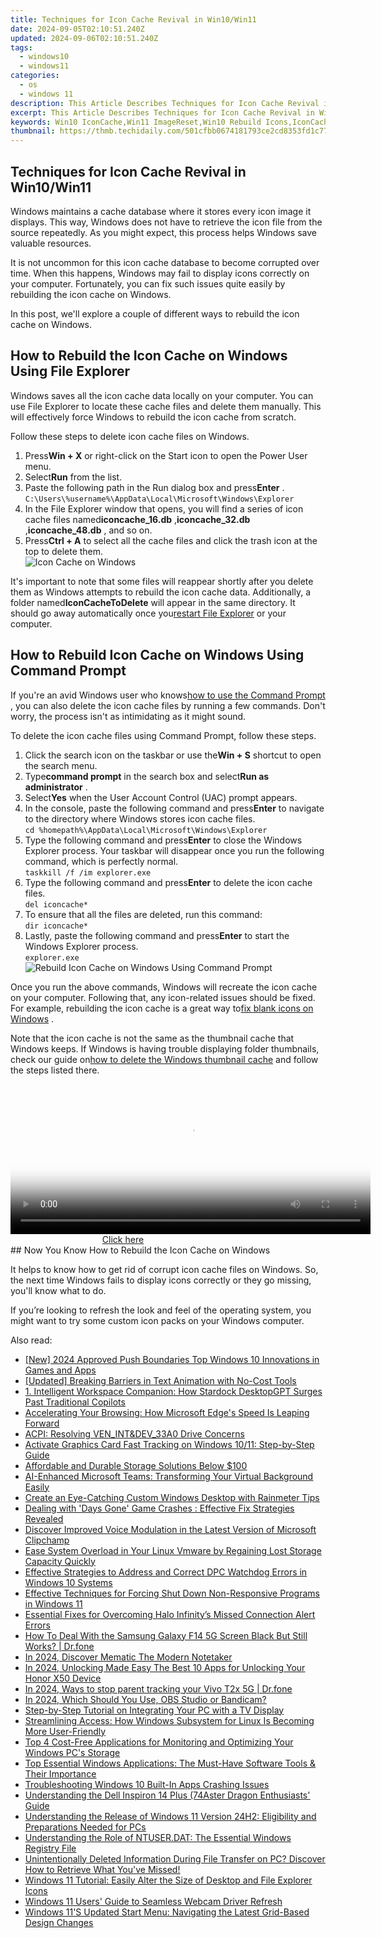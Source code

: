 ```yaml
---
title: Techniques for Icon Cache Revival in Win10/Win11
date: 2024-09-05T02:10:51.240Z
updated: 2024-09-06T02:10:51.240Z
tags:
  - windows10
  - windows11
categories:
  - os
  - windows 11
description: This Article Describes Techniques for Icon Cache Revival in Win10/Win11
excerpt: This Article Describes Techniques for Icon Cache Revival in Win10/Win11
keywords: Win10 IconCache,Win11 ImageReset,Win10 Rebuild Icons,IconCache Recovery Win10,Win11 Cache Cleanup,SystemIcon Restore Win10,Win10/Win11 Cache Refresh
thumbnail: https://thmb.techidaily.com/501cfbb0674181793ce2cd8353fd1c77b58868d2c9678fbe9da8ac95eb395e1d.jpg
---
```


## Techniques for Icon Cache Revival in Win10/Win11

 Windows maintains a cache database where it stores every icon image it displays. This way, Windows does not have to retrieve the icon file from the source repeatedly. As you might expect, this process helps Windows save valuable resources.

 It is not uncommon for this icon cache database to become corrupted over time. When this happens, Windows may fail to display icons correctly on your computer. Fortunately, you can fix such issues quite easily by rebuilding the icon cache on Windows.

 In this post, we'll explore a couple of different ways to rebuild the icon cache on Windows.

## How to Rebuild the Icon Cache on Windows Using File Explorer

 Windows saves all the icon cache data locally on your computer. You can use File Explorer to locate these cache files and delete them manually. This will effectively force Windows to rebuild the icon cache from scratch.

Follow these steps to delete icon cache files on Windows.

1. Press**Win + X** or right-click on the Start icon to open the Power User menu.
2. Select**Run** from the list.
3. Paste the following path in the Run dialog box and press**Enter** .  
`C:\Users\%username%\AppData\Local\Microsoft\Windows\Explorer`
4. In the File Explorer window that opens, you will find a series of icon cache files named**iconcache\_16.db** ,**iconcache\_32.db** ,**iconcache\_48.db** , and so on.
5. Press**Ctrl + A** to select all the cache files and click the trash icon at the top to delete them.  
![Icon Cache on Windows](https://static1.makeuseofimages.com/wordpress/wp-content/uploads/2022/11/icon-cache-on-windows.jpg)

 It's important to note that some files will reappear shortly after you delete them as Windows attempts to rebuild the icon cache data. Additionally, a folder named**IconCacheToDelete** will appear in the same directory. It should go away automatically once you[restart File Explorer](https://www.makeuseof.com/ways-to-restart-file-explorer-windows-10/) or your computer.

## How to Rebuild Icon Cache on Windows Using Command Prompt

 If you're an avid Windows user who knows[how to use the Command Prompt](https://www.makeuseof.com/tag/a-beginners-guide-to-the-windows-command-line/) , you can also delete the icon cache files by running a few commands. Don't worry, the process isn't as intimidating as it might sound.

 To delete the icon cache files using Command Prompt, follow these steps.

1. Click the search icon on the taskbar or use the**Win + S** shortcut to open the search menu.
2. Type**command prompt** in the search box and select**Run as administrator** .
3. Select**Yes** when the User Account Control (UAC) prompt appears.
4. In the console, paste the following command and press**Enter** to navigate to the directory where Windows stores icon cache files.  
`cd %homepath%\AppData\Local\Microsoft\Windows\Explorer`
5. Type the following command and press**Enter** to close the Windows Explorer process. Your taskbar will disappear once you run the following command, which is perfectly normal.  
`taskkill /f /im explorer.exe`
6. Type the following command and press**Enter** to delete the icon cache files.  
`del iconcache*`
7. To ensure that all the files are deleted, run this command:  
`dir iconcache*`
8. Lastly, paste the following command and press**Enter** to start the Windows Explorer process.  
`explorer.exe`  
![Rebuild Icon Cache on Windows Using Command Prompt](https://static1.makeuseofimages.com/wordpress/wp-content/uploads/2022/11/rebuild-icon-cache-on-windows-using-command-prompt.jpg)

 Once you run the above commands, Windows will recreate the icon cache on your computer. Following that, any icon-related issues should be fixed. For example, rebuilding the icon cache is a great way to[fix blank icons on Windows](https://www.makeuseof.com/windows-10-fix-blank-icons/) .

 Note that the icon cache is not the same as the thumbnail cache that Windows keeps. If Windows is having trouble displaying folder thumbnails, check our guide on[how to delete the Windows thumbnail cache](https://www.makeuseof.com/windows-11-clear-thumbnail-cache/) and follow the steps listed there.

<!-- affiliate ads begin -->
<span id="1982499">
					<video width="576" height="240" style="cursor:pointer"
           poster="//a.impactradius-go.com/display-clicktoplayimage/1982499.png"
           onclick="if(!this.playClicked){this.play();this.setAttribute('controls',true);this.playClicked=true;}">
	   <source src="//a.impactradius-go.com/display-ad/22993-1982499">
	   <img src="//a.impactradius-go.com/display-clicktoplayimage/1982499.png" style="border: none; height: 100%; width: 100%; object-fit: contain">
	</video>
	<div style="width:360px;text-align:center"><a href="javascript:window.open(decodeURIComponent('https%3A%2F%2Fhomestyler.sjv.io%2Fc%2F5597632%2F1982499%2F22993'), '_blank');void(0);">Click here</a></div>
</span>
<img height="0" width="0" src="https://imp.pxf.io/i/5597632/1982499/22993" style="position:absolute;visibility:hidden;" border="0" />
<!-- affiliate ads end -->
## Now You Know How to Rebuild the Icon Cache on Windows

 It helps to know how to get rid of corrupt icon cache files on Windows. So, the next time Windows fails to display icons correctly or they go missing, you'll know what to do.

 If you’re looking to refresh the look and feel of the operating system, you might want to try some custom icon packs on your Windows computer.


<ins class="adsbygoogle"
     style="display:block"
     data-ad-format="autorelaxed"
     data-ad-client="ca-pub-7571918770474297"
     data-ad-slot="1223367746"></ins>



<ins class="adsbygoogle"
     style="display:block"
     data-ad-client="ca-pub-7571918770474297"
     data-ad-slot="8358498916"
     data-ad-format="auto"
     data-full-width-responsive="true"></ins>

<span class="atpl-alsoreadstyle">Also read:</span>
<div><ul>
<li><a href="https://fox-links.techidaily.com/new-2024-approved-push-boundaries-top-windows-10-innovations-in-games-and-apps/"><u>[New] 2024 Approved  Push Boundaries  Top Windows 10 Innovations in Games and Apps</u></a></li>
<li><a href="https://extra-information.techidaily.com/updated-breaking-barriers-in-text-animation-with-no-cost-tools/"><u>[Updated] Breaking Barriers in Text Animation with No-Cost Tools</u></a></li>
<li><a href="https://windows11.techidaily.com/1-intelligent-workspace-companion-how-stardock-desktopgpt-surges-past-traditional-copilots/"><u>1. Intelligent Workspace Companion: How Stardock DesktopGPT Surges Past Traditional Copilots</u></a></li>
<li><a href="https://windows11.techidaily.com/accelerating-your-browsing-how-microsoft-edges-speed-is-leaping-forward/"><u>Accelerating Your Browsing: How Microsoft Edge's Speed Is Leaping Forward</u></a></li>
<li><a href="https://driver-error.techidaily.com/acpi-resolving-venintanddev33a0-drive-concerns/"><u>ACPI: Resolving VEN_INT&DEV_33A0 Drive Concerns</u></a></li>
<li><a href="https://windows11.techidaily.com/activate-graphics-card-fast-tracking-on-windows-1011-step-by-step-guide/"><u>Activate Graphics Card Fast Tracking on Windows 10/11: Step-by-Step Guide</u></a></li>
<li><a href="https://windows11.techidaily.com/affordable-and-durable-storage-solutions-below-100/"><u>Affordable and Durable Storage Solutions Below $100</u></a></li>
<li><a href="https://windows11.techidaily.com/ai-enhanced-microsoft-teams-transforming-your-virtual-background-easily/"><u>AI-Enhanced Microsoft Teams: Transforming Your Virtual Background Easily</u></a></li>
<li><a href="https://windows11.techidaily.com/create-an-eye-catching-custom-windows-desktop-with-rainmeter-tips/"><u>Create an Eye-Catching Custom Windows Desktop with Rainmeter Tips</u></a></li>
<li><a href="https://win-answers.techidaily.com/dealing-with-days-gone-game-crashes-effective-fix-strategies-revealed/"><u>Dealing with 'Days Gone' Game Crashes : Effective Fix Strategies Revealed</u></a></li>
<li><a href="https://windows11.techidaily.com/discover-improved-voice-modulation-in-the-latest-version-of-microsoft-clipchamp/"><u>Discover Improved Voice Modulation in the Latest Version of Microsoft Clipchamp</u></a></li>
<li><a href="https://windows11.techidaily.com/ease-system-overload-in-your-linux-vmware-by-regaining-lost-storage-capacity-quickly/"><u>Ease System Overload in Your Linux Vmware by Regaining Lost Storage Capacity Quickly</u></a></li>
<li><a href="https://windows11.techidaily.com/effective-strategies-to-address-and-correct-dpc-watchdog-errors-in-windows-10-systems/"><u>Effective Strategies to Address and Correct DPC Watchdog Errors in Windows 10 Systems</u></a></li>
<li><a href="https://windows11.techidaily.com/effective-techniques-for-forcing-shut-down-non-responsive-programs-in-windows-11/"><u>Effective Techniques for Forcing Shut Down Non-Responsive Programs in Windows 11</u></a></li>
<li><a href="https://win-solutions.techidaily.com/essential-fixes-for-overcoming-halo-infinitys-missed-connection-alert-errors/"><u>Essential Fixes for Overcoming Halo Infinity’s Missed Connection Alert Errors</u></a></li>
<li><a href="https://change-location.techidaily.com/how-to-deal-with-the-samsung-galaxy-f14-5g-screen-black-but-still-works-drfone-by-drfone-fix-android-problems-fix-android-problems/"><u>How To Deal With the Samsung Galaxy F14 5G Screen Black But Still Works? | Dr.fone</u></a></li>
<li><a href="https://fox-blue.techidaily.com/in-2024-discover-mematic-the-modern-notetaker/"><u>In 2024, Discover Mematic  The Modern Notetaker</u></a></li>
<li><a href="https://unlock-android.techidaily.com/in-2024-unlocking-made-easy-the-best-10-apps-for-unlocking-your-honor-x50-device-by-drfone-android/"><u>In 2024, Unlocking Made Easy The Best 10 Apps for Unlocking Your Honor X50 Device</u></a></li>
<li><a href="https://android-location-track.techidaily.com/in-2024-ways-to-stop-parent-tracking-your-vivo-t2x-5g-drfone-by-drfone-virtual-android/"><u>In 2024, Ways to stop parent tracking your Vivo T2x 5G | Dr.fone</u></a></li>
<li><a href="https://screen-recording.techidaily.com/in-2024-which-should-you-use-obs-studio-or-bandicam/"><u>In 2024, Which Should You Use, OBS Studio or Bandicam?</u></a></li>
<li><a href="https://windows11.techidaily.com/step-by-step-tutorial-on-integrating-your-pc-with-a-tv-display/"><u>Step-by-Step Tutorial on Integrating Your PC with a TV Display</u></a></li>
<li><a href="https://windows11.techidaily.com/streamlining-access-how-windows-subsystem-for-linux-is-becoming-more-user-friendly/"><u>Streamlining Access: How Windows Subsystem for Linux Is Becoming More User-Friendly</u></a></li>
<li><a href="https://windows11.techidaily.com/top-4-cost-free-applications-for-monitoring-and-optimizing-your-windows-pcs-storage/"><u>Top 4 Cost-Free Applications for Monitoring and Optimizing Your Windows PC's Storage</u></a></li>
<li><a href="https://windows11.techidaily.com/top-essential-windows-applications-the-must-have-software-tools-and-their-importance/"><u>Top Essential Windows Applications: The Must-Have Software Tools & Their Importance</u></a></li>
<li><a href="https://windows11.techidaily.com/troubleshooting-windows-10-built-in-apps-crashing-issues/"><u>Troubleshooting Windows 10 Built-In Apps Crashing Issues</u></a></li>
<li><a href="https://windows11.techidaily.com/understanding-the-dell-inspiron-14-plus-74aster-dragon-enthusiasts-guide/"><u>Understanding the Dell Inspiron 14 Plus (74Aster Dragon Enthusiasts' Guide</u></a></li>
<li><a href="https://windows11.techidaily.com/understanding-the-release-of-windows-11-version-24h2-eligibility-and-preparations-needed-for-pcs/"><u>Understanding the Release of Windows 11 Version 24H2: Eligibility and Preparations Needed for PCs</u></a></li>
<li><a href="https://windows11.techidaily.com/understanding-the-role-of-ntuserdat-the-essential-windows-registry-file/"><u>Understanding the Role of NTUSER.DAT: The Essential Windows Registry File</u></a></li>
<li><a href="https://windows11.techidaily.com/unintentionally-deleted-information-during-file-transfer-on-pc-discover-how-to-retrieve-what-youve-missed/"><u>Unintentionally Deleted Information During File Transfer on PC? Discover How to Retrieve What You've Missed!</u></a></li>
<li><a href="https://windows11.techidaily.com/windows-11-tutorial-easily-alter-the-size-of-desktop-and-file-explorer-icons/"><u>Windows 11 Tutorial: Easily Alter the Size of Desktop and File Explorer Icons</u></a></li>
<li><a href="https://win-amazing.techidaily.com/windows-11-users-guide-to-seamless-webcam-driver-refresh/"><u>Windows 11 Users' Guide to Seamless Webcam Driver Refresh</u></a></li>
<li><a href="https://windows11.techidaily.com/windows-11s-updated-start-menu-navigating-the-latest-grid-based-design-changes/"><u>Windows 11'S Updated Start Menu: Navigating the Latest Grid-Based Design Changes</u></a></li>
</ul></div>
